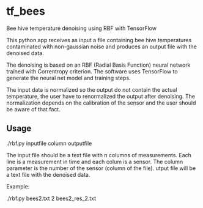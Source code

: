 # tf_bees

Bee hive temperature denoising using RBF with TensorFlow

This python app receives as input a file containing bee hive temperatures contaminated with non-gaussian noise and produces an output file with the denoised data.

The denoising is based on an RBF (Radial Basis Function) neural network trained with Correntropy criterion. The software uses TensorFlow to generate the neural net model and training steps.

The input data is normalized so the output do not contain the actual temperature, the user have to renormalized the output after denoising. The normalization depends on the calibration of the sensor and the user should be aware of that fact.

## Usage 

./rbf.py inputfile column outputfile

The input file should be a text file with n columns of measurements. Each line is a measurement in time and each colum is a sensor. The column parameter is the number of the sensor (column of the file). utput file will be a text file with the denoised data.


Example:

./rbf.py bees2.txt 2 bees2_res_2.txt

